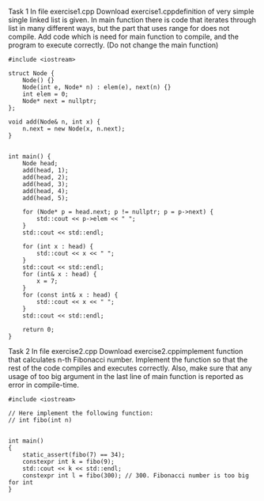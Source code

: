 Task 1
In file exercise1.cpp Download exercise1.cppdefinition of very simple single linked list is given. In main function there is code that iterates through list in many different ways, but the part that uses range for does not compile. Add code which is need for main function to compile, and the program to execute correctly.  (Do not change the main function)
```
#include <iostream>

struct Node {
	Node() {}
	Node(int e, Node* n) : elem(e), next(n) {}
	int elem = 0;
	Node* next = nullptr;
};

void add(Node& n, int x) {
	n.next = new Node(x, n.next);
}


int main() {
	Node head;
	add(head, 1);
	add(head, 2);
	add(head, 3);
	add(head, 4);
	add(head, 5);

	for (Node* p = head.next; p != nullptr; p = p->next) {
		std::cout << p->elem << " ";
	}
	std::cout << std::endl;

	for (int x : head) {
		std::cout << x << " ";
	}
	std::cout << std::endl;
	for (int& x : head) {
		x = 7;
	}
	for (const int& x : head) {
		std::cout << x << " ";
	}
	std::cout << std::endl;

	return 0;
}
```
Task 2
In file exercise2.cpp Download exercise2.cppimplement function that calculates n-th Fibonacci number. Implement the function so that the rest of the code compiles and executes correctly. Also, make sure that any usage of too big argument in the last line of main function is reported as error in compile-time.
```
﻿#include <iostream>

// Here implement the following function:
// int fibo(int n)


int main()
{
	static_assert(fibo(7) == 34);
	constexpr int k = fibo(9);
	std::cout << k << std::endl;
	constexpr int l = fibo(300); // 300. Fibonacci number is too big for int
}
```

